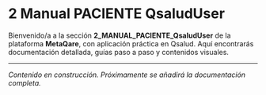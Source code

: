 # 2 Manual PACIENTE QsaludUser

Bienvenido/a a la sección **2_MANUAL_PACIENTE_QsaludUser** de la plataforma **MetaQare**, con aplicación práctica en Qsalud. Aquí encontrarás documentación detallada, guías paso a paso y contenidos visuales.

---

_Contenido en construcción. Próximamente se añadirá la documentación completa._
